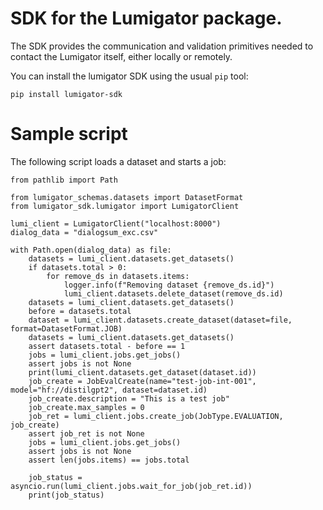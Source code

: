 # SDK for the Lumigator package.

The SDK provides the communication and validation primitives needed to contact the Lumigator itself, either locally or remotely.

You can install the lumigator SDK using the usual `pip` tool:

```
pip install lumigator-sdk
```

# Sample script

The following script loads a dataset and starts a job:

```
from pathlib import Path

from lumigator_schemas.datasets import DatasetFormat
from lumigator_sdk.lumigator import LumigatorClient

lumi_client = LumigatorClient("localhost:8000")
dialog_data = "dialogsum_exc.csv"

with Path.open(dialog_data) as file:
    datasets = lumi_client.datasets.get_datasets()
    if datasets.total > 0:
        for remove_ds in datasets.items:
            logger.info(f"Removing dataset {remove_ds.id}")
            lumi_client.datasets.delete_dataset(remove_ds.id)
    datasets = lumi_client.datasets.get_datasets()
    before = datasets.total
    dataset = lumi_client.datasets.create_dataset(dataset=file, format=DatasetFormat.JOB)
    datasets = lumi_client.datasets.get_datasets()
    assert datasets.total - before == 1
    jobs = lumi_client.jobs.get_jobs()
    assert jobs is not None
    print(lumi_client.datasets.get_dataset(dataset.id))
    job_create = JobEvalCreate(name="test-job-int-001", model="hf://distilgpt2", dataset=dataset.id)
    job_create.description = "This is a test job"
    job_create.max_samples = 0
    job_ret = lumi_client.jobs.create_job(JobType.EVALUATION, job_create)
    assert job_ret is not None
    jobs = lumi_client.jobs.get_jobs()
    assert jobs is not None
    assert len(jobs.items) == jobs.total

    job_status = asyncio.run(lumi_client.jobs.wait_for_job(job_ret.id))
    print(job_status)
```
